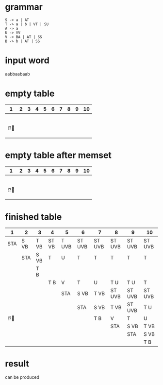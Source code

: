 # grammar
```
S -> a | AT
T -> a | b | VT | SU
A -> a
U -> VV
V -> BA | AT | SS
B -> b | AT | SS
```
# input word
aabbaabaab
# empty table
|1|2|3|4|5|6|7|8|9|10|
|-|-|-|-|-|-|-|-|-|-|
|      |      |      |      |      |      |      |      |      |      |
|      |      |      |      |      |      |      |      |      |      |
|      |      |      |      |      |      |      |      |      |      |
|      |      |      |      |      |      |      |      |      |      |
|      |      |      |      |      |      |      |      |      |      |
|      |      |      |      |      |      |      |      |      |      |
|!?   |      |      |      |      |      |      |      |      |      |
|      |      |      |      |      |      |      |      |      |      |
|      |      |      |      |      |      |      |      |      |      |
|      |      |      |      |      |      |      |      |      |      |
# empty table after memset
|1|2|3|4|5|6|7|8|9|10|
|-|-|-|-|-|-|-|-|-|-|
|      |      |      |      |      |      |      |      |      |      |
|      |      |      |      |      |      |      |      |      |      |
|      |      |      |      |      |      |      |      |      |      |
|      |      |      |      |      |      |      |      |      |      |
|      |      |      |      |      |      |      |      |      |      |
|      |      |      |      |      |      |      |      |      |      |
|!?   |      |      |      |      |      |      |      |      |      |
|      |      |      |      |      |      |      |      |      |      |
|      |      |      |      |      |      |      |      |      |      |
|      |      |      |      |      |      |      |      |      |      |
# finished table
|1|2|3|4|5|6|7|8|9|10|
|-|-|-|-|-|-|-|-|-|-|
|STA   |S   VB| T  VB|ST  VB| T UVB|ST UVB|ST UVB|ST UVB|ST UVB|ST UVB|
|      |STA   |S   VB| T    |   U  | T    | T    | T    | T    | T    |
|      |      | T   B|      |      |      |      |      |      |      |
|      |      |      | T   B|    V | T    |   U  | T U  | T U  | T    |
|      |      |      |      |STA   |S   VB| T  VB|ST UVB|ST UVB|ST UVB|
|      |      |      |      |      |STA   |S   VB| T  VB|ST UVB| T U  |
|!?   |      |      |      |      |      | T   B|    V | T    |   U  |
|      |      |      |      |      |      |      |STA   |S   VB| T  VB|
|      |      |      |      |      |      |      |      |STA   |S   VB|
|      |      |      |      |      |      |      |      |      | T   B|
# result
can be produced
